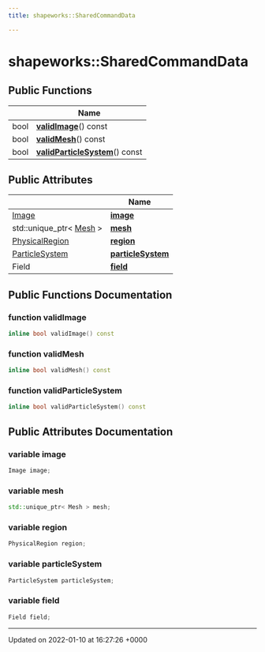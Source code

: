 ```yaml
---
title: shapeworks::SharedCommandData

---
```


# shapeworks::SharedCommandData





## Public Functions

|                | Name           |
| -------------- | -------------- |
| bool | **[validImage](../Classes/structshapeworks_1_1SharedCommandData.md#function-validimage)**() const |
| bool | **[validMesh](../Classes/structshapeworks_1_1SharedCommandData.md#function-validmesh)**() const |
| bool | **[validParticleSystem](../Classes/structshapeworks_1_1SharedCommandData.md#function-validparticlesystem)**() const |

## Public Attributes

|                | Name           |
| -------------- | -------------- |
| [Image](../Classes/classshapeworks_1_1Image.md) | **[image](../Classes/structshapeworks_1_1SharedCommandData.md#variable-image)**  |
| std::unique_ptr< [Mesh](../Classes/classshapeworks_1_1Mesh.md) > | **[mesh](../Classes/structshapeworks_1_1SharedCommandData.md#variable-mesh)**  |
| [PhysicalRegion](../Classes/classshapeworks_1_1PhysicalRegion.md) | **[region](../Classes/structshapeworks_1_1SharedCommandData.md#variable-region)**  |
| [ParticleSystem](../Classes/classshapeworks_1_1ParticleSystem.md) | **[particleSystem](../Classes/structshapeworks_1_1SharedCommandData.md#variable-particlesystem)**  |
| Field | **[field](../Classes/structshapeworks_1_1SharedCommandData.md#variable-field)**  |

## Public Functions Documentation

### function validImage

```cpp
inline bool validImage() const
```


### function validMesh

```cpp
inline bool validMesh() const
```


### function validParticleSystem

```cpp
inline bool validParticleSystem() const
```


## Public Attributes Documentation

### variable image

```cpp
Image image;
```


### variable mesh

```cpp
std::unique_ptr< Mesh > mesh;
```


### variable region

```cpp
PhysicalRegion region;
```


### variable particleSystem

```cpp
ParticleSystem particleSystem;
```


### variable field

```cpp
Field field;
```


-------------------------------

Updated on 2022-01-10 at 16:27:26 +0000